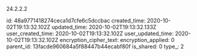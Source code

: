 24.2.2.2

id: 48a9771418274ceca1d7cfe6c5dccbac
created_time: 2020-10-02T19:13:32.102Z
updated_time: 2020-10-02T19:13:32.133Z
user_created_time: 2020-10-02T19:13:32.102Z
user_updated_time: 2020-10-02T19:13:32.102Z
encryption_cipher_text: 
encryption_applied: 0
parent_id: 13facde960684a5f88447b44ecabf80f
is_shared: 0
type_: 2